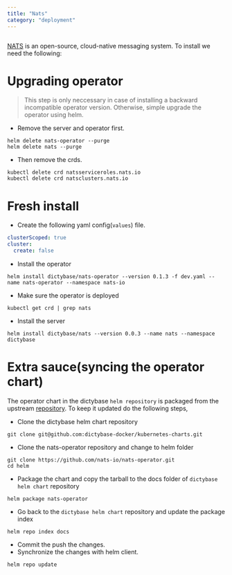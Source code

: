 ```yaml
---
title: "Nats"
category: "deployment"
---
```


```toc
```

[NATS](https://nats.io/) is an open-source, cloud-native messaging system. To install
we need the following:

# Upgrading operator 
> This step is only neccessary in case of installing a backward incompatible operator version.
> Otherwise, simple upgrade the operator using helm. 

- Remove the server and operator first.

```shell
helm delete nats-operator --purge
helm delete nats --purge
```

- Then remove the crds.

```shell
kubectl delete crd natsserviceroles.nats.io
kubectl delete crd natsclusters.nats.io
```

# Fresh install

- Create the following yaml config(`values`) file.

```yaml
clusterScoped: true
cluster:
  create: false
```

- Install the operator

```shell
helm install dictybase/nats-operator --version 0.1.3 -f dev.yaml --name nats-operator --namespace nats-io
```

- Make sure the operator is deployed 

```shell
kubectl get crd | grep nats
```

- Install the server

```shell
helm install dictybase/nats --version 0.0.3 --name nats --namespace dictybase
```

# Extra sauce(syncing the operator chart)
The operator chart in the dictybase `helm repository` is packaged from the
upstream [repository](https://github.com/nats-io/nats-operator). To keep it
updated do the following steps,

- Clone the dictybase helm chart repository

```shell
git clone git@github.com:dictybase-docker/kubernetes-charts.git
```

- Clone the nats-operator repository and change to helm folder

```shell 
git clone https://github.com/nats-io/nats-operator.git
cd helm
```

- Package the chart and copy the tarball to the docs folder of `dictybase helm chart` repository

```shell
helm package nats-operator
```

- Go back to the `dictybase helm chart` repository and update the package index

```shell
helm repo index docs
```

- Commit the push the changes.
- Synchronize the changes with helm client.

```shell
helm repo update
```